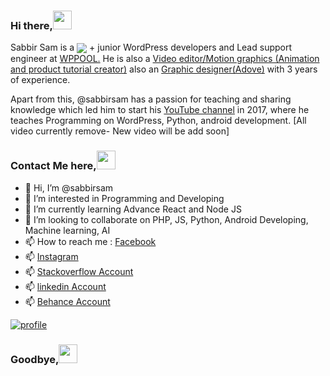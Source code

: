 
### Hi there,<img src="https://i.pinimg.com/originals/95/c1/0b/95c10ba02011d6474b609c9b5adcc411.gif" width="30">

Sabbir Sam is a <a href="https://www.youtube.com/channel/UCSuyK8ufCNX-eO4WQJ5u5tA"><img align="center" src="https://img.shields.io/badge/Full%20Stack-Engineer-brightgreen"/></a> + junior WordPress developers and Lead support engineer at <a href="https://www.facebook.com/wppool.dev/">WPPOOL.</a>
He is also a <a href="#">Video editor/Motion graphics (Animation and product tutorial creator)</a> also an <a href="https://www.behance.net/mdsabbirahmed-sam">Graphic designer(Adove)</a> with 3 years of experience.

Apart from this, @sabbirsam has a passion for teaching and sharing knowledge which led him to start his [YouTube channel](https://www.youtube.com/channel/UCSuyK8ufCNX-eO4WQJ5u5tA) in 2017, where he teaches Programming on WordPress, Python, android development. [All video currently remove- New video will be add soon]

</p>

### Contact Me here,<img src="https://i.pinimg.com/originals/95/c1/0b/95c10ba02011d6474b609c9b5adcc411.gif" width="30">
- 👋 Hi, I’m @sabbirsam
- 👀 I’m interested in Programming and Developing
- 🌱 I’m currently learning Advance React and Node JS
- 💞️ I’m looking to collaborate on PHP, JS, Python, Android Developing, Machine learning, AI 
- 📫 How to reach me : [Facebook](https://www.facebook.com/itssabbirsam/) 
- 📫 [Instagram](https://www.instagram.com/_sabbirahmedsam/)
- 📫 [Stackoverflow Account](https://stackoverflow.com/users/15795183/sabbir-sam?fbclid=IwAR0002Z0Zu6olKuHLBhmS5Rm95jaBB6O3lcWD6dYuOiOQsmSDBc-H0q3CH8)
- 📫 [linkedin Account](https://www.linkedin.com/in/md-sabbir-ahmed-sam-wp)
- 📫 [Behance Account](https://www.behance.net/mdsabbirahmed-sam)

<a href="https://www.youtube.com/channel/UCSuyK8ufCNX-eO4WQJ5u5tA" target="_blank">
<img src="https://scontent.fdac8-1.fna.fbcdn.net/v/t39.30808-6/304910621_1420119095138925_1827120325647981802_n.jpg?_nc_cat=108&ccb=1-7&_nc_sid=09cbfe&_nc_ohc=oMCpFJXpre4AX_c5u3S&_nc_ht=scontent.fdac8-1.fna&oh=00_AT9uBhJl4fDlCsvH_vlHYvZuP7xwXXFW3Sg5XBIORxTCug&oe=63201459" alt="profile" />
</a>

### Goodbye,<img src="https://i.pinimg.com/originals/95/c1/0b/95c10ba02011d6474b609c9b5adcc411.gif" width="30">
